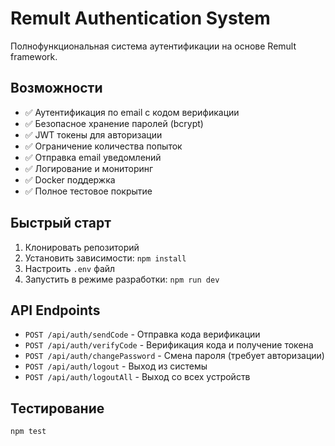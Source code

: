 # Remult Authentication System

Полнофункциональная система аутентификации на основе Remult framework.

## Возможности

- ✅ Аутентификация по email с кодом верификации
- ✅ Безопасное хранение паролей (bcrypt)
- ✅ JWT токены для авторизации
- ✅ Ограничение количества попыток
- ✅ Отправка email уведомлений
- ✅ Логирование и мониторинг
- ✅ Docker поддержка
- ✅ Полное тестовое покрытие

## Быстрый старт

1. Клонировать репозиторий
2. Установить зависимости: `npm install`
3. Настроить `.env` файл
4. Запустить в режиме разработки: `npm run dev`

## API Endpoints

- `POST /api/auth/sendCode` - Отправка кода верификации
- `POST /api/auth/verifyCode` - Верификация кода и получение токена
- `POST /api/auth/changePassword` - Смена пароля (требует авторизации)
- `POST /api/auth/logout` - Выход из системы
- `POST /api/auth/logoutAll` - Выход со всех устройств

## Тестирование

```bash
npm test